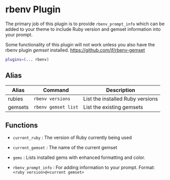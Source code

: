 # rbenv Plugin

The primary job of this plugin is to provide `rbenv_prompt_info` which can be added to your theme to include Ruby
version and gemset information into your prompt.

Some functionality of this plugin will not work unless you also have the rbenv plugin *gemset* installed.
https://github.com/jf/rbenv-gemset

```zsh
plugins=(... rbenv)
```

## Alias
| Alias          | Command             | Description                      |
|----------------|---------------------|----------------------------------|
| rubies         | `rbenv versions`    | List the installed Ruby versions |
| gemsets        | `rbenv gemset list` | List the existing gemsets        |


## Functions


* `current_ruby` : The version of Ruby currently being used

* `current_gemset` : The name of the current gemset

* `gems` : Lists installed gems with enhanced formatting and color.

* `rbenv_prompt_info` : For adding information to your prompt. Format: `<ruby version>@<current gemset>`

